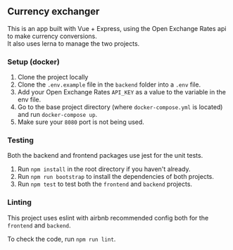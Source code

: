 ## Currency exchanger

This is an app built with Vue + Express, using the Open Exchange Rates api to make currency conversions.  
It also uses lerna to manage the two projects.

### Setup (docker)

1. Clone the project locally
2. Clone the `.env.example` file in the `backend` folder into a `.env` file.
3. Add your Open Exchange Rates `API_KEY` as a value to the variable in the env file.
4. Go to the base project directory (where `docker-compose.yml` is located) and run `docker-compose up`.
5. Make sure your `8080` port is not being used.

### Testing

Both the backend and frontend packages use jest for the unit tests.

1. Run `npm install` in the root directory if you haven't already.
2. Run `npm run bootstrap` to install the dependencies of both projects.
3. Run `npm test` to test both the `frontend` and `backend` projects.

### Linting

This project uses eslint with airbnb recommended config both for the `frontend` and `backend`.

To check the code, run `npm run lint`.